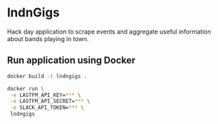 # lndnGigs

Hack day application to scrape events and aggregate useful information about bands playing in town.


## Run application using Docker

```bash
docker build -t lndngigs .

docker run \
 -e LASTFM_API_KEY=*** \
 -e LASTFM_API_SECRET=*** \
 -e SLACK_API_TOKEN=*** \
 lndngigs
```
